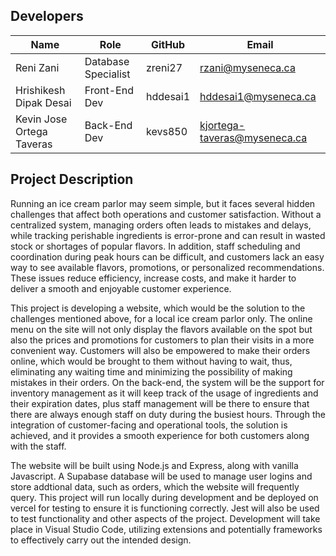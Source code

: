## Developers

| Name                        | Role               | GitHub      | Email                       |
|-----------------------------|------------------|------------|-----------------------------|
| Reni Zani                   | Database Specialist  | zreni27    | rzani@myseneca.ca           |
| Hrishikesh Dipak Desai      | Front-End Dev   | hddesai1   | hddesai1@myseneca.ca       |
| Kevin Jose Ortega Taveras   | Back-End Dev | kevs850   | kjortega-taveras@myseneca.ca |


## Project Description
Running an ice cream parlor may seem simple, but it faces several hidden challenges that affect both operations and customer satisfaction. Without a centralized system, managing orders often leads to mistakes and delays, while tracking perishable ingredients is error-prone and can result in wasted stock or shortages of popular flavors. In addition, staff scheduling and coordination during peak hours can be difficult, and customers lack an easy way to see available flavors, promotions, or personalized recommendations. These issues reduce efficiency, increase costs, and make it harder to deliver a smooth and enjoyable customer experience.

This project is developing a website, which would be the solution to the challenges mentioned above, for a local ice cream parlor only. The online menu on the site will not only display the flavors available on the spot but also the prices and promotions for customers to plan their visits in a more convenient way. Customers will also be empowered to make their orders online, which would be brought to them without having to wait, thus, eliminating any waiting time and minimizing the possibility of making mistakes in their orders. On the back-end, the system will be the support for inventory management as it will keep track of the usage of ingredients and their expiration dates, plus staff management will be there to ensure that there are always enough staff on duty during the busiest hours. Through the integration of customer-facing and operational tools, the solution is achieved, and it provides a smooth experience for both customers along with the staff.  

The website will be built using Node.js and Express, along with vanilla Javascript. A Supabase database will be used to manage user logins and store addtional data, such as orders, which the website will frequently query. This project will run locally  during development and be deployed on vercel for testing to ensure it is functioning correctly. Jest will also be used to test functionality and other aspects of the project. Development will take place in Visual Studio Code, utilizing extensions and potentially frameworks to effectively carry out the intended design.
